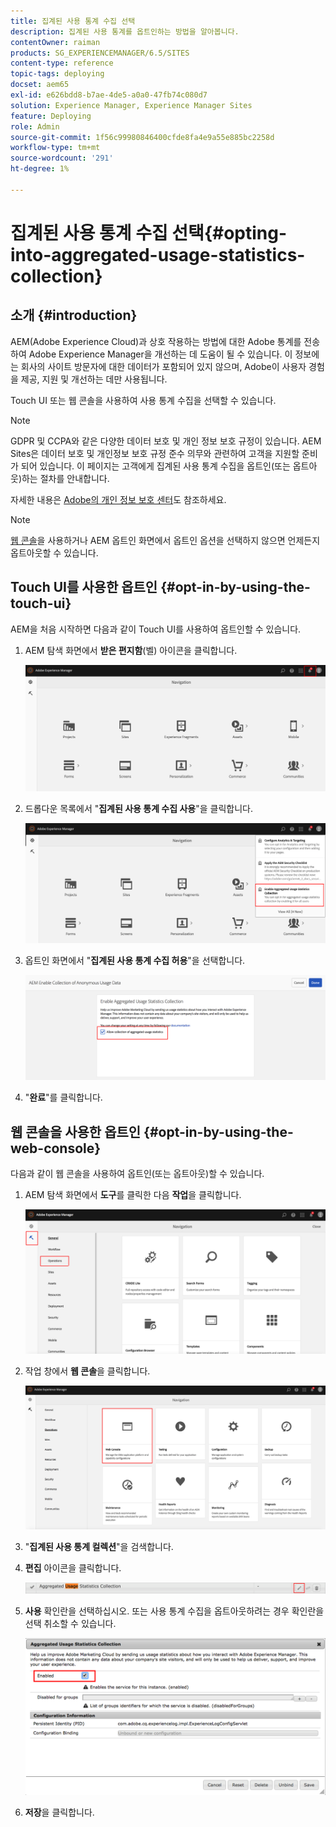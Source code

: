 ```yaml
---
title: 집계된 사용 통계 수집 선택
description: 집계된 사용 통계를 옵트인하는 방법을 알아봅니다.
contentOwner: raiman
products: SG_EXPERIENCEMANAGER/6.5/SITES
content-type: reference
topic-tags: deploying
docset: aem65
exl-id: e626bdd8-b7ae-4de5-a0a0-47fb74c080d7
solution: Experience Manager, Experience Manager Sites
feature: Deploying
role: Admin
source-git-commit: 1f56c99980846400cfde8fa4e9a55e885bc2258d
workflow-type: tm+mt
source-wordcount: '291'
ht-degree: 1%

---
```


# 집계된 사용 통계 수집 선택{#opting-into-aggregated-usage-statistics-collection}

## 소개 {#introduction}

AEM(Adobe Experience Cloud)과 상호 작용하는 방법에 대한 Adobe 통계를 전송하여 Adobe Experience Manager을 개선하는 데 도움이 될 수 있습니다. 이 정보에는 회사의 사이트 방문자에 대한 데이터가 포함되어 있지 않으며, Adobe이 사용자 경험을 제공, 지원 및 개선하는 데만 사용됩니다.

Touch UI 또는 웹 콘솔을 사용하여 사용 통계 수집을 선택할 수 있습니다.

>[!NOTE]
>
>GDPR 및 CCPA와 같은 다양한 데이터 보호 및 개인 정보 보호 규정이 있습니다. AEM Sites은 데이터 보호 및 개인정보 보호 규정 준수 의무와 관련하여 고객을 지원할 준비가 되어 있습니다. 이 페이지는 고객에게 집계된 사용 통계 수집을 옵트인(또는 옵트아웃)하는 절차를 안내합니다.
>
>자세한 내용은 [Adobe의 개인 정보 보호 센터](https://www.adobe.com/kr/privacy.html)도 참조하세요.

>[!NOTE]
>
>[웹 콘솔](/help/sites-deploying/opt-in-aggregated-usage-statistics.md#opt-in-by-using-the-web-console)을 사용하거나 AEM 옵트인 화면에서 옵트인 옵션을 선택하지 않으면 언제든지 옵트아웃할 수 있습니다.

## Touch UI를 사용한 옵트인 {#opt-in-by-using-the-touch-ui}

AEM을 처음 시작하면 다음과 같이 Touch UI를 사용하여 옵트인할 수 있습니다.

1. AEM 탐색 화면에서 **받은 편지함**(벨) 아이콘을 클릭합니다.

   ![usage_statisticsnavigationscreen](assets/usage_statisticsnavigationscreen.png)

1. 드롭다운 목록에서 &quot;**집계된 사용 통계 수집 사용**&quot;을 클릭합니다.

   ![usage_statisticsnavigationscreen2](assets/usage_statisticsnavigationscreen2.png)

1. 옵트인 화면에서 &quot;**집계된 사용 통계 수집 허용**&quot;을 선택합니다.

   ![usage_statisticsopt-inscreen](assets/usage_statisticsopt-inscreen.png)

1. &quot;**완료**&quot;를 클릭합니다.

## 웹 콘솔을 사용한 옵트인 {#opt-in-by-using-the-web-console}

다음과 같이 웹 콘솔을 사용하여 옵트인(또는 옵트아웃)할 수 있습니다.

1. AEM 탐색 화면에서 **도구**&#x200B;를 클릭한 다음 **작업**&#x200B;을 클릭합니다.

   ![usage_statisticsopsdashboard](assets/usage_statisticsopsdashboard.png)

1. 작업 창에서 **웹 콘솔**&#x200B;을 클릭합니다.

   ![usage_statisticswebconsole](assets/usage_statisticswebconsole.png)

1. &quot;**집계된 사용 통계 컬렉션**&quot;을 검색합니다.
1. **편집** 아이콘을 클릭합니다.

   ![usage_statisticscollectionedit](assets/usage_statisticscollectionedit.png)

1. **사용** 확인란을 선택하십시오. 또는 사용 통계 수집을 옵트아웃하려는 경우 확인란을 선택 취소할 수 있습니다.

   ![usage_statisticsselect](assets/usage_statisticsselect.png)

1. **저장**&#x200B;을 클릭합니다.
